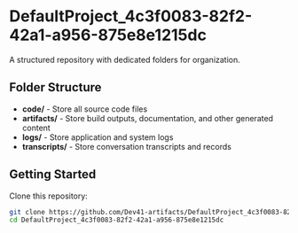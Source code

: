 # DefaultProject_4c3f0083-82f2-42a1-a956-875e8e1215dc
A structured repository with dedicated folders for organization.

## Folder Structure

- **code/** - Store all source code files
- **artifacts/** - Store build outputs, documentation, and other generated content
- **logs/** - Store application and system logs
- **transcripts/** - Store conversation transcripts and records

## Getting Started

Clone this repository:
```bash
git clone https://github.com/Dev41-artifacts/DefaultProject_4c3f0083-82f2-42a1-a956-875e8e1215dc
cd DefaultProject_4c3f0083-82f2-42a1-a956-875e8e1215dc
```
